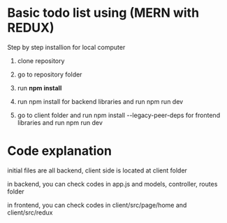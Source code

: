 # Basic todo list using (MERN with REDUX)

Step by step installion for local computer

1. clone repository

2. go to repository folder

3. run <b>npm install</b>

4. run npm install for backend libraries and run npm run dev

5. go to client folder and run npm install --legacy-peer-deps for frontend libraries and run npm run dev

# Code explanation

initial files are all backend, client side is located at client folder

in backend, you can check codes in app.js and models, controller, routes folder

in frontend, you can check codes in client/src/page/home and client/src/redux
